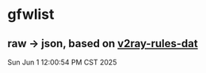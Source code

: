 # gfwlist
## raw -> json, based on [v2ray-rules-dat](https://github.com/Loyalsoldier/v2ray-rules-dat)
Sun Jun  1 12:00:54 PM CST 2025

